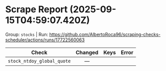 # Scrape Report (2025-09-15T04:59:07.420Z)

Group: `stocks`  |  Run: https://github.com/AlbertoRoca96/scraping-checks-scheduler/actions/runs/17722560063

| Check | Changed | Keys | Error |
|---|:---:|:--|:--|
| `stock_ntdoy_global_quote` | — |  |  |
